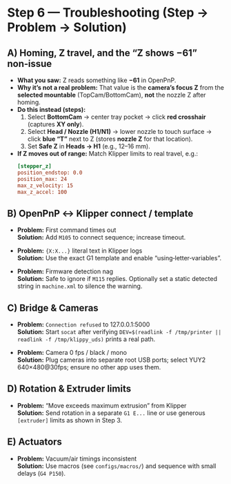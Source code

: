 # Step 6 — Troubleshooting (Step → Problem → Solution)

## A) Homing, Z travel, and the **“Z shows −61”** non‑issue
- **What you saw:** Z reads something like **−61** in OpenPnP.
- **Why it’s not a real problem:** That value is the **camera’s focus Z** from the **selected mountable** (TopCam/BottomCam), **not** the nozzle Z after homing.
- **Do this instead (steps):**
  1. Select **BottomCam** → center tray pocket → click **red crosshair** (captures **XY only**).
  2. Select **Head / Nozzle (H1/N1)** → lower nozzle to touch surface → click **blue “T”** next to Z (stores **nozzle Z** for that location).
  3. Set **Safe Z** in **Heads → H1** (e.g., 12–16 mm).
- **If Z moves out of range:** Match Klipper limits to real travel, e.g.:
  ```ini
  [stepper_z]
  position_endstop: 0.0
  position_max: 24
  max_z_velocity: 15
  max_z_accel: 100
  ```

## B) OpenPnP ↔ Klipper connect / template
- **Problem:** First command times out  
  **Solution:** Add `M105` to connect sequence; increase timeout.

- **Problem:** `{X:X...}` literal text in Klipper logs  
  **Solution:** Use the exact G1 template and enable “using‑letter‑variables”.

- **Problem:** Firmware detection nag  
  **Solution:** Safe to ignore if `M115` replies. Optionally set a static detected string in `machine.xml` to silence the warning.

## C) Bridge & Cameras
- **Problem:** `Connection refused` to 127.0.0.1:5000  
  **Solution:** Start `socat` after verifying `DEV=$(readlink -f /tmp/printer || readlink -f /tmp/klippy_uds)` prints a real path.

- **Problem:** Camera 0 fps / black / mono  
  **Solution:** Plug cameras into separate root USB ports; select YUY2 640×480@30fps; ensure no other app uses them.

## D) Rotation & Extruder limits
- **Problem:** “Move exceeds maximum extrusion” from Klipper  
  **Solution:** Send rotation in a separate `G1 E...` line or use generous `[extruder]` limits as shown in Step 3.

## E) Actuators
- **Problem:** Vacuum/air timings inconsistent  
  **Solution:** Use macros (see `configs/macros/`) and sequence with small delays (`G4 P150`).

